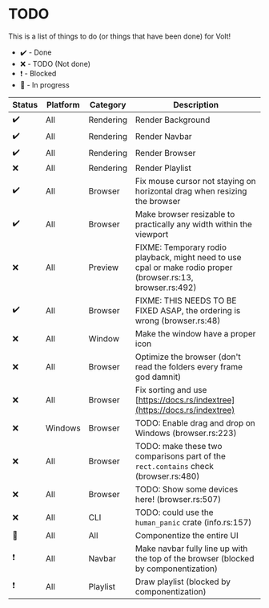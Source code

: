 # TODO

This is a list of things to do (or things that have been done) for Volt!

- ✔️ - Done
- ❌ - TODO (Not done)
- ❗ - Blocked
- 🔁 - In progress

| Status | Platform | Category  | Description                                                                                                  |
| ------ | -------- | --------- | ------------------------------------------------------------------------------------------------------------ |
| ✔️      | All      | Rendering | Render Background                                                                                            |
| ✔️      | All      | Rendering | Render Navbar                                                                                                |
| ✔️      | All      | Rendering | Render Browser                                                                                               |
| ❌      | All      | Rendering | Render Playlist                                                                                              |
| ✔️      | All      | Browser   | Fix mouse cursor not staying on horizontal drag when resizing the browser                                    |
| ✔️      | All      | Browser   | Make browser resizable to practically any width within the viewport                                          |
| ❌      | All      | Preview   | FIXME: Temporary rodio playback, might need to use cpal or make rodio proper (browser.rs:13, browser.rs:492) |
| ✔️      | All      | Browser   | FIXME: THIS NEEDS TO BE FIXED ASAP, the ordering is wrong (browser.rs:48)                                    |
| ❌      | All      | Window    | Make the window have a proper icon                                                                           |
| ❌      | All      | Browser   | Optimize the browser (don't read the folders every frame god damnit)                                         |
| ❌      | All      | Browser   | Fix sorting and use [https://docs.rs/indextree](https://docs.rs/indextree)                                   |
| ❌      | Windows  | Browser   | TODO: Enable drag and drop on Windows (browser.rs:223)                                                       |
| ❌      | All      | Browser   | TODO: make these two comparisons part of the `rect.contains` check (browser.rs:480)                          |
| ❌      | All      | Browser   | TODO: Show some devices here! (browser.rs:507)                                                               |
| ❌      | All      | CLI       | TODO: could use the `human_panic` crate (info.rs:157)                                                        |
| 🔁      | All      | All       | Componentize the entire UI                                                                                   |
| ❗      | All      | Navbar    | Make navbar fully line up with the top of the browser (blocked by componentization)                          |
| ❗      | All      | Playlist  | Draw playlist (blocked by componentization)                                                                  |
